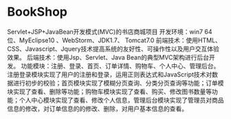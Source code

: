 # BookShop
Servlet+JSP+JavaBean开发模式(MVC)的书店商城项目
开发环境：win7 64位、MyEclipse10 、WebStorm、JDK1.7、 Tomcat7.0
前端技术：使用HTML、CSS、Javascript、Jquery技术提高系统的友好性、可操作性以及用户交互体验效果。
后端技术：使用Jsp、Servlet、Java Bean的典型MVC架构进行后台开发。
功能模块：注册、登录、首页、订单详情、购物车、个人中心、管理后台。
注册登录模块实现了用户的注册和登录，运用正则表达式和JavaScript技术对数据进行初步的校验；首页模块实现了模糊分页查询、分类分页查询等功能；订单模块实现了查看、删除等功能；购物车模块实现了查看、购买、修改图书数量等功能；个人中心模块实现了查看、修改个人信息，管理后台模块实现了管理员对商品信息的修改，对订单信息的的修改、删除，对用户基本信息的查看。
